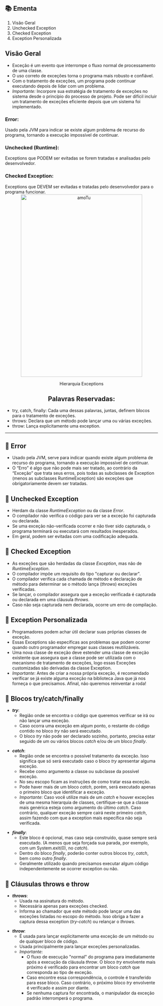 <h2>📚 Ementa</h2>
<ol>
    <li>Visão Geral</li>
    <li>Unchecked Exception</li>
    <li>Checked Exception</li>
    <li>Exception Personalizada</li>
</ol>

<h2>Visão Geral</h2>
<ul>
    <li>Exceção é um evento que interrompe o fluxo normal de processamento de uma classe.</li>
    <li>O uso correto de exceções torna o programa mais robusto e confiável.</li>
    <li>Com o tratamento de exceções, um programa pode continuar executando depois de lidar com um problema.</li>
    <li><em>Importante:</em> Incorpore sua estratégia de tratamento de exceções no sistema desde o princípio do processo de projeto. Pode ser difícil incluir um tratamento de exceções eficiente depois que um sistema foi implementado.</li>
</ul>

<h3>Error:</h3> Usado pela JVM para indicar se existe algum problema de recurso do programa, tornando a execução impossível de continuar.
<h3>Unchecked (Runtime):</h3> Exceptions que PODEM ser evitadas se forem tratadas e analisadas pelo desenvolvedor. 
<h3>Checked Exception:</h3> Exceptions que DEVEM ser evitadas e tratadas pelo desenvolvedor para o programa funcionar.

<div align="center">
    <img src="https://i.ibb.co/VjT23Rr/amoTu.png" alt="amoTu" border="0" width="400" height="600">
    <p>Hierarquia Exceptions</p>
</div>

<h2 align="center">Palavras Reservadas:</h2>
<ul>
    <li>try, catch, finally: Cada uma dessas palavras, juntas, definem blocos para o tratamento de exceções.</li>
    <li>throws: Declara que um método pode lançar uma ou várias exceções.</li>
    <li>throw: Lança explicitamente uma exception.</li>
</ul>

<hr>
<h2>🔸 Error</h2>
<ul>
    <li>Usado pela JVM, serve para indicar quando existe algum problema de recurso do programa, tornando a execução impossível de continuar.</li>
    <li>O “Erro” é algo que não pode mais ser tratado, ao contrário da “Exceção” que trata seus erros, pois todas as subclasses de Exception (menos as subclasses RuntimeException) são exceções que obrigatoriamente devem ser tratadas.</li>
</ul>

<h2>🔸 Unchecked Exception</h2>
<ul>
    <li>Herdam da classe <em>RuntimeException</em> ou da classe <em>Error</em>.</li>
    <li>O compilador não verifica o código para ver se a exceção foi capturada ou declarada.</li>
    <li>Se uma exceção não-verificada ocorrer e não tiver sido capturada, o programa terminará ou executará com resultados inesperados.</li>
    <li>Em geral, podem ser evitadas com uma codificação adequada.</li>
</ul>

<h2>🔸 Checked Exception</h2>
<ul>
    <li>As exceções que são herdadas da classe <em>Exception</em>, mas não de <em>RuntimeException</em>.</li>
    <li>O compilador impõe um requisito do tipo "capturar ou declarar".</li>
    <li>O compilador verifica cada chamada de método e declaração de método para determinar se o método lança (<em>throws</em>) exceções verificadas.</li>
    <li>Se lançar, o compilador assegura que a exceção verificada é capturada ou declarada em uma cláusula <em>throws</em>.</li>
    <li>Caso não seja capturada nem declarada, ocorre um erro de compilação.</li>
</ul>

<h2>🔸 Exception Personalizada</h2>
<ul>
    <li>Programadores podem achar útil declarar suas próprias classes de exceção.</li>
    <li>Essas Exceptions são específicas aos problemas que podem ocorrer quando outro programador empregar suas classes reutilizáveis.</li>
    <li>Uma nova classe de exceção deve estender uma classe de exceção existente que assegura que a classe pode ser utilizada com o mecanismo de tratamento de exceções, logo essas Exceções customizadas são derivadas da classe Exception.</li>
    <li><em>Importante</em>: Antes de criar a nossa própria exceção, é recomendado verificar se já existe alguma exceção na biblioteca Java que já nos forneça o que precisamos. Afinal, não queremos reinventar a roda!</li>
</ul>

<h2>🔸 Blocos try/catch/finally</h2>
<ul>
    <li><strong><em>try</em></strong>:
        <ul>
            <li>Região onde se encontra o código que queremos verificar se irá ou não lançar uma exceção.</li>
            <li>Caso ocorra uma exceção em algum ponto, o restante do código contido no bloco <em>try</em> não será executado.</li>
            <li>O bloco <em>try</em> não pode ser declarado sozinho, portanto, precisa estar seguido de um ou vários blocos <em>catch</em> e/ou de um bloco <em>finally</em>.</li>
        </ul>
    </li>
</ul>
<ul>
    <li><strong><em>catch</em></strong>:
        <ul>
            <li>Região onde se encontra o possível tratamento da exceção. Isso significa que só será executado caso o bloco <em>try</em> apresentar alguma exceção.</li>
            <li>Recebe como argumento a classe ou subclasse da possível exceção.</li>
            <li>No seu escopo ficam as instruções de como tratar essa exceção.</li>
            <li>Pode haver mais de um bloco <em>catch</em>, porém, será executado apenas o primeiro bloco que identificar a exceção.</li>
            <li><em>Importante</em>: Caso você utilize mais de um <em>catch</em> e houver exceções de uma mesma hierarquia de classes, certifique-se que a classe mais genérica esteja como argumento do último <em>catch</em>. Caso contrário, qualquer exceção sempre cairá neste primeiro <em>catch</em>, assim fazendo com que a exception mais específica não seja verificada.</li>
        </ul>
    </li>
</ul>
<ul>
    <li><strong><em>finally</em></strong>:
        <ul>
            <li>Este bloco é opcional, mas caso seja construído, quase sempre será executado. (A menos que seja forçada sua parada, por exemplo, com um System.exit(0), no <em>catch</em>).</li>
            <li>Dentro do bloco <em>finally</em>, poderão conter outros blocos <em>try</em>, <em>catch</em>, bem como outro <em>finally</em>.</li>
            <li>Geralmente utilizado quando precisamos executar algum código independentemente se ocorrer exception ou não.</li>
        </ul>
    </li>
</ul>

<h2>🔸 Cláusulas throws e throw</h2>
<ul>
    <li><strong><em>throws</em></strong>:
        <ul>
            <li>Usada na assinatura do método.</li>
            <li>Necessária apenas para exceções checked.</li>
            <li>Informa ao chamador que este método pode lançar uma das exceções listadas no escopo do método. Isso obriga a fazer a captura dessa exception (<em>try-catch</em>) ou relançar o <em>throws</em>.</li>
        </ul>
    </li>
</ul>
<ul>
    <li><strong><em>throw</em></strong>:
        <ul>
            <li>É usada para lançar explicitamente uma exceção de um método ou de qualquer bloco de código.</li>
            <li>Usada principalmente para lançar exceções personalizadas.</li>
            <li><em>Importante</em>:
                <ul>
                    <li>O fluxo de execução "normal" do programa para imediatamente após a execução da cláusula <em>throw</em>. O bloco <em>try</em> envolvente mais próximo é verificado para encontrar um bloco <em>catch</em> que corresponda ao tipo de exceção.</li>
                    <li>Caso encontre essa correspondência, o controle é transferido para esse bloco. Caso contrário, o próximo bloco <em>try</em> envolvente é verificado e assim por diante.</li>
                    <li>Se nenhuma captura for encontrada, o manipulador da exceção padrão interromperá o programa.</li>
                </ul>
            </li>
        </ul>
    </li>
</ul>
